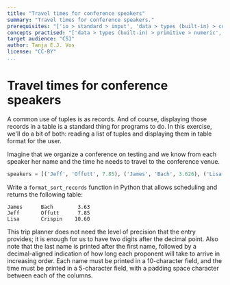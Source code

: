 ```yaml
---
title: "Travel times for conference speakers"
summary: "Travel times for conference speakers."
prerequisites: "['io > standard > input', 'data > types (built-in) > composite > sequences > tuples', 'imperative programming > variables > variable declaration', 'imperative programming > variables > assignment']"
concepts practised: "['data > types (built-in) > primitive > numeric', 'control flow > loops', 'data > types (built-in) > composite > sequences > tuples']"
target audience: "CS1"
author: Tanja E.J. Vos
license: "CC-BY"
...
```


# Travel times for conference speakers

A common use of tuples is as records. And of course, displaying
those records in a table is a standard thing for programs to do. In
this exercise, we'll do a bit of both: reading a list of tuples and
displaying them in table format for the user.

Imagine that we organize a conference on testing and we know from
each speaker her name and the time he needs to travel to the
conference venue.

```python
speakers = [('Jeff', 'Offutt', 7.85), ('James', 'Bach', 3.626), ('Lisa', 'Crispin', 10.603) ]
```

Write a `format_sort_records` function in Python that allows
scheduling and returns the following table:

    James      Bach        3.63
    Jeff       Offutt      7.85
    Lisa       Crispin    10.60

This trip planner does not need the level of precision that the
entry provides; it is enough for us to have two digits after the
decimal point. Also note that the last name is printed after the
first name, followed by a decimal-aligned indication of how long
each proponent will take to arrive in increasing order. Each name
must be printed in a 10-character field, and the time must be
printed in a 5-character field, with a padding space character
between each of the columns.
